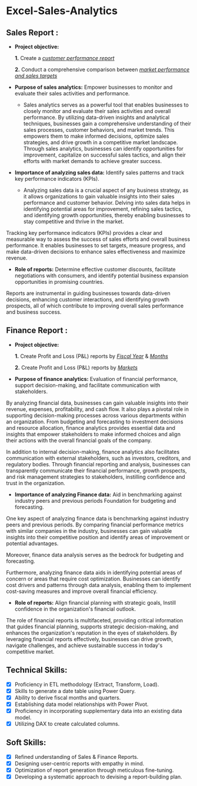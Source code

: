 # Excel-Sales-Analytics
## Sales Report :


- **Project objective:** 

    **1.** Create a _[customer performance report](https://github.com/MelvinAgastin/Excel-Sales-Analytics/blob/main/Customer%20Performance%20Report.pdf)_ 

    **2.** Conduct a comprehensive comparison between _[market performance and sales targets](https://github.com/MelvinAgastin/Excel-Sales-Analytics/blob/main/Market%20Performance%20vs%20Target%20Report.pdf)_

- **Purpose of sales analytics:** Empower businesses to monitor and evaluate their sales activities and performance.

  - Sales analytics serves as a powerful tool that enables businesses to closely monitor and evaluate their sales activities and overall performance. By utilizing data-driven insights and analytical techniques, businesses gain a comprehensive understanding of their sales processes, customer behaviors, and market trends. This empowers them to make informed decisions, optimize sales strategies, and drive growth in a competitive market landscape. Through sales analytics, businesses can identify opportunities for improvement, capitalize on successful sales tactics, and align their efforts with market demands to achieve greater success.

- **Importance of analyzing sales data:** Identify sales patterns and track key performance indicators (KPIs).

  - Analyzing sales data is a crucial aspect of any business strategy, as it allows organizations to gain valuable insights into their sales performance and customer behavior. Delving into sales data helps in identifying potential areas for improvement, refining sales tactics, and identifying growth opportunities, thereby enabling businesses to stay competitive and thrive in the market.

Tracking key performance indicators (KPIs) provides a clear and measurable way to assess the success of sales efforts and overall business performance. It enables businesses to set targets, measure progress, and make data-driven decisions to enhance sales effectiveness and maximize revenue.

- **Role of reports:** Determine effective customer discounts, facilitate negotiations with consumers, and identify potential business expansion opportunities in promising countries.

Reports are instrumental in guiding businesses towards data-driven decisions, enhancing customer interactions, and identifying growth prospects, all of which contribute to improving overall sales performance and business success.

## Finance Report :

- **Project objective:** 

    **1.** Create Profit and Loss (P&L) reports by _[Fiscal Year](https://github.com/MelvinAgastin/Excel-Sales-Analytics/blob/main/P%26L%20Statement%20by%20Fiscal%20Year.pdf)_ & _[Months](https://github.com/MelvinAgastin/Excel-Sales-Analytics/blob/main/P%26L%20Statement%20by%20Fiscal%20Month.pdf)_ 

   **2.** Create Profit and Loss (P&L) reports by _[Markets](https://github.com/MelvinAgastin/Excel-Sales-Analytics/blob/main/P%26L%20Statement%20by%20Market.pdf)_

- **Purpose of finance analytics:** Evaluation of financial performance, support decision-making, and facilitate communication with stakeholders.

By analyzing financial data, businesses can gain valuable insights into their revenue, expenses, profitability, and cash flow. It also plays a pivotal role in supporting decision-making processes across various departments within an organization. From budgeting and forecasting to investment decisions and resource allocation, finance analytics provides essential data and insights that empower stakeholders to make informed choices and align their actions with the overall financial goals of the company.

In addition to internal decision-making, finance analytics also facilitates communication with external stakeholders, such as investors, creditors, and regulatory bodies. Through financial reporting and analysis, businesses can transparently communicate their financial performance, growth prospects, and risk management strategies to stakeholders, instilling confidence and trust in the organization.

- **Importance of analyzing Finance data:** Aid in benchmarking against industry peers and previous periods Foundation for budgeting and forecasting.

One key aspect of analyzing finance data is benchmarking against industry peers and previous periods. By comparing financial performance metrics with similar companies in the industry, businesses can gain valuable insights into their competitive position and identify areas of improvement or potential advantages.

Moreover, finance data analysis serves as the bedrock for budgeting and forecasting.

Furthermore, analyzing finance data aids in identifying potential areas of concern or areas that require cost optimization. Businesses can identify cost drivers and patterns through data analysis, enabling them to implement cost-saving measures and improve overall financial efficiency.

- **Role of reports:** Align financial planning with strategic goals, Instill confidence in the organization's financial outlook.

The role of financial reports is multifaceted, providing critical information that guides financial planning, supports strategic decision-making, and enhances the organization's reputation in the eyes of stakeholders. By leveraging financial reports effectively, businesses can drive growth, navigate challenges, and achieve sustainable success in today's competitive market.


## Technical Skills:
- [x]	Proficiency in ETL methodology (Extract, Transform, Load).
- [x]	Skills to generate a date table using Power Query.
- [x]	Ability to derive fiscal months and quarters.
- [x]	Establishing data model relationships with Power Pivot.
- [x]	Proficiency in incorporating supplementary data into an existing data model.
- [x]	Utilizing DAX to create calculated columns.

## Soft Skills:
- [x]	Refined understanding of Sales & Finance Reports.
- [x]	Designing user-centric reports with empathy in mind.
- [x]	Optimization of report generation through meticulous fine-tuning.
- [x]	Developing a systematic approach to devising a report-building plan.
